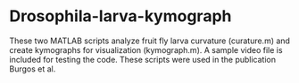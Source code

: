 # Drosophila-larva-kymograph

These two MATLAB scripts analyze fruit fly larva curvature (curature.m) and create kymographs for visualization (kymograph.m). A sample video file is included for testing the code. These scripts were used in the publication Burgos et al. 
